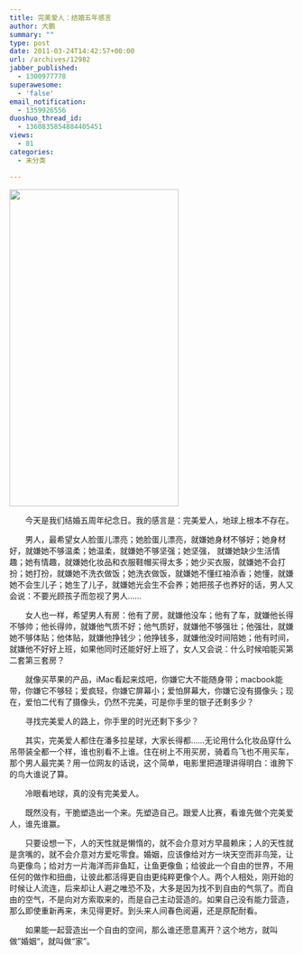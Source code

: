 ```yaml
---
title: 完美爱人：结婚五年感言
author: 大鹏
summary: ""
type: post
date: 2011-03-24T14:42:57+00:00
url: /archives/12982
jabber_published:
  - 1300977778
superawesome:
  - 'false'
email_notification:
  - 1359926556
duoshuo_thread_id:
  - 1360835854884405451
views:
  - 81
categories:
  - 未分类

---
```

[<img class="alignnone size-full wp-image-12983" title="20110210 a relationship thats come a long way" src="http://pengzhaoblog.files.wordpress.com/2011/03/20110210_a-relationship-thats-come-a-long-way.gif" alt="" width="300" height="562" />][1]

　　今天是我们结婚五周年纪念日。我的感言是：完美爱人，地球上根本不存在。
  
　　男人，最希望女人脸蛋儿漂亮；她脸蛋儿漂亮，就嫌她身材不够好；她身材好，就嫌她不够温柔；她温柔，就嫌她不够坚强；她坚强， 就嫌她缺少生活情趣；她有情趣，就嫌她化妆品和衣服鞋帽买得太多；她少买衣服，就嫌她不会打扮；她打扮，就嫌她不洗衣做饭；她洗衣做饭，就嫌她不懂红袖添香；她懂，就嫌她不会生儿子；她生了儿子，就嫌她光会生不会养；她把孩子也养好的话，男人又会说：不要光顾孩子而忽视了男人……

　　女人也一样，希望男人有房：他有了房，就嫌他没车；他有了车，就嫌他长得不够帅；他长得帅，就嫌他气质不好；他气质好，就嫌他不够强壮；他强壮，就嫌她不够体贴；他体贴，就嫌他挣钱少；他挣钱多，就嫌他没时间陪她；他有时间，就嫌他不好好上班，如果他同时还能好好上班了，女人又会说：什么时候咱能买第二套第三套房？
  
　　就像买苹果的产品，iMac看起来炫吧，你嫌它大不能随身带；macbook能带，你嫌它不够轻；爱疯轻，你嫌它屏幕小；爱怕屏幕大，你嫌它没有摄像头；现在，爱怕二代有了摄像头，仍然不完美，可是你手里的银子还剩多少？

　　寻找完美爱人的路上，你手里的时光还剩下多少？
  
　　其实，完美爱人都住在潘多拉星球，大家长得都……无论用什么化妆品穿什么吊带装全都一个样，谁也别看不上谁。住在树上不用买房，骑着鸟飞也不用买车，那个男人最完美？用一位网友的话说，这个简单，电影里把道理讲得明白：谁胯下的鸟大谁说了算。
  
　　冷眼看地球，真的没有完美爱人。
  
　　既然没有，干脆塑造出一个来。先塑造自己。跟爱人比赛，看谁先做个完美爱人，谁先谁赢。
  
　　只要设想一下，人的天性就是懒惰的，就不会介意对方早晨赖床；人的天性就是贪嘴的，就不会介意对方爱吃零食。婚姻，应该像给对方一块天空而非鸟笼，让鸟更像鸟；给对方一片海洋而非鱼缸，让鱼更像鱼；给彼此一个自由的世界，不用任何的做作和扭曲，让彼此都活得更自由更纯粹更像个人。两个人相处，刚开始的时候让人流连，后来却让人避之唯恐不及，大多是因为找不到自由的气氛了。而自由的空气，不是向对方索取来的，而是自己主动营造的。如果自己没有能力营造，那么即使重新再来，未见得更好。到头来人间春色阅遍，还是原配耐看。
  
　　如果能一起营造出一个自由的空间，那么谁还愿意离开？这个地方，就叫做”婚姻“，就叫做“家”。

 [1]: http://pengzhaoblog.files.wordpress.com/2011/03/20110210_a-relationship-thats-come-a-long-way.gif
